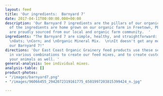 ```yaml
---
layout: feed
title: 'Our ingredients:  Barnyard 7'
date: 2017-04-11T00:00:00.000+00:00
description: 'Our Barnyard 7 ingredients are the pillars of our organic feed products.  Many
  of the ingredients are home grown on our organic farm in Freetown, PE, and the rest
  are proudly sourced from our local and organic farm community.  '
ingredients: "The Barnyard 7 are simple, healthy, and straightforward:  \n\nWheat;\nPeas;\nBarley;\nSoybeans;
  \nOats; \nCorn; and \nOrganic Mineral Mix.  \n\nIt doesn't get any more simple than
  our Barnyard 7!"
directions: 'Our East Coast Organic Grainery feed products use these seven ingredients
  in various combinations to create our feed mixes, and to create custom mixes for
  your animals as well. '
general-analysis: See individual mixes.
analysis-table: []
product-photos:
- "/images/barnyard7.png"
- "/images/96066455_2942072319161775_6501997203815399424_n.jpg"

---
```

